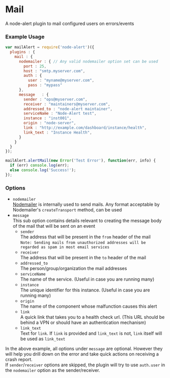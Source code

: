 Mail
====

A node-alert plugin to mail configured users on errors/events

### Example Usage

```javascript
var mailAlert = require('node-alert')({
  plugins : {
    mail : {
      nodemailer : { // Any valid nodemailer option set can be used
        port : 25,
        host : "smtp.myserver.com",
        auth : {
          user : "myname@myserver.com",
          pass : "mypass"
      },
      message   : {
        sender : "ops@myserver.com",
        receiver : "maintainers@myserver.com",
        addressed_to : "node-alert maintainer",
        serviceName : "Node-Alert test",
        instance : "inst001",
        origin : "node-server",
        link : "http://example.com/dashboard/instance/health",
        link_text : "Instance Health",
      }
    } 
  }
});

mailAlert.alertMail(new Error('Test Error'), function(err, info) {
  if (err) console.log(err);
  else console.log('Success!');
});

```

### Options
- `nodemailer`    
  [Nodemailer](https://github.com/andris9/Nodemailer) is internally used to send mails. Any format acceptable by Nodemailer's `createTransport` method, can be used
- `message`  
  This sub option contains details relevant to creating the message body of the mail that will be sent on an event
  - `sender`  
    The address that will be present in the `from` header of the mail  
    `Note: Sending mails from unauthorized addresses will be regarded as spam in most email services`
  - `receiver`  
    The address that will be present in the `to` header of the mail
  - `addressed_to`  
    The person/group/organization the mail addresses
  - `serviceName`  
    The name of the service. (Useful in case you are running many)
  - `instance`  
    The unique identifier for this instance. (Useful in case you are running many)
  - `origin`  
    The name of the component whose malfunction causes this alert
  - `link`  
    A quick link that takes you to a health check url. (This URL should be behind a VPN or should have an authentication mechanism)
  - `link_text`  
    Text for `link`. If `link` is provided and `link_text` is not, `link` itself will be used as `link_text`


In the above example, all options under `message` are optional. However they will help you drill down on the error and take quick actions on receiving a crash report.  
If `sender`/`receiver` options are skipped, the plugin will try to use `auth.user` in the `nodemailer` option as the sender/receiver.  

